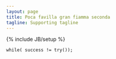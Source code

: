 ```yaml
---
layout: page
title: Poca favilla gran fiamma seconda
tagline: Supporting tagline
---
```

{% include JB/setup %}

	while( success != try());
